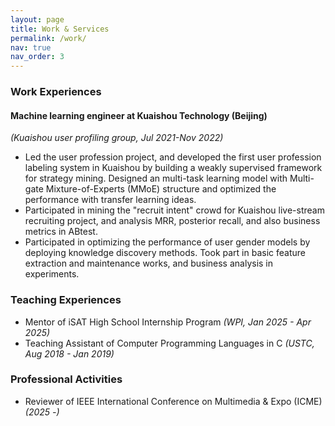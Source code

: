 ```yaml
---
layout: page
title: Work & Services
permalink: /work/
nav: true
nav_order: 3
---
```


### Work Experiences
#### Machine learning engineer at Kuaishou Technology (Beijing)
*(Kuaishou user profiling group, Jul 2021-Nov 2022)*
- Led the user profession project, and developed the first user profession labeling system in Kuaishou by building a weakly supervised framework for strategy mining. Designed an multi-task learning model with Multi-gate Mixture-of-Experts (MMoE) structure and optimized the performance with transfer learning ideas.
- Participated in mining the "recruit intent" crowd for Kuaishou live-stream recruiting project, and analysis MRR, posterior recall, and also business metrics in ABtest.
- Participated in optimizing the performance of user gender models by deploying knowledge discovery methods. Took part in basic feature extraction and maintenance works, and business analysis in experiments.


### Teaching Experiences
- Mentor of iSAT High School Internship Program *(WPI, Jan 2025 - Apr 2025)*
- Teaching Assistant of Computer Programming Languages in C *(USTC, Aug 2018 - Jan 2019)*


### Professional Activities
- Reviewer of IEEE International Conference on Multimedia & Expo (ICME) *(2025 -)*
